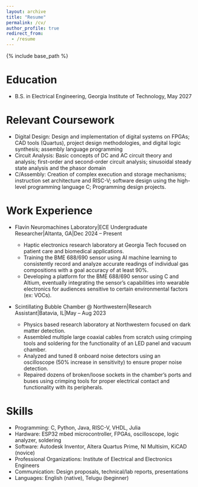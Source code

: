```yaml
---
layout: archive
title: "Resume"
permalink: /cv/
author_profile: true
redirect_from:
  - /resume
---
```


{% include base_path %}

Education
======
* B.S. in Electrical Engineering, Georgia Institute of Technology, May 2027

Relevant Coursework
======
* Digital Design: Design and implementation of digital systems on FPGAs; CAD tools (Quartus), project design methodologies, and digital logic synthesis; assembly language programming
* Circuit Analysis: Basic concepts of DC and AC circuit theory and analysis; first-order and second-order circuit analysis; sinusoidal steady state analysis and the phasor domain
* C/Assembly: Creation of complex execution and storage mechanisms; instruction set architecture and RISC-V; software design using the high-level programming language C; Programming design projects.


Work Experience
======
* Flavin Neuromachines Laboratory|ECE Undergraduate Researcher|Altanta, GA|Dec 2024 – Present 	
  * Haptic electronics research laboratory at Georgia Tech focused on patient care and biomedical applications.
  * Training the BME 688/690 sensor using AI machine learning to consistently record and analyze accurate readings of individual gas compositions with a goal accuracy of at least 90%.
  * Developing a platform for the BME 688/690 sensor using C and Altium, eventually integrating the sensor’s capabilities into wearable electronics for audiences sensitive to certain environmental factors (ex: VOCs).

* Scintillating Bubble Chamber @ Northwestern|Research Assistant|Batavia, IL|May – Aug 2023
  * Physics based research laboratory at Northwestern focused on dark matter detection.
  * Assembled multiple large coaxial cables from scratch using crimping tools and soldering for the functionality of an LED panel and vacuum chamber.
  * Analyzed and tuned 8 onboard noise detectors using an oscilloscope (50% increase in sensitivity) to ensure proper noise detection.
  * Repaired dozens of broken/loose sockets in the chamber’s ports and buses using crimping tools for proper electrical contact and functionality with its peripherals.

  
Skills
======
* Programming: C, Python, Java, RISC-V, VHDL, Julia
* Hardware: ESP32 mbed microcontroller, FPGAs, oscilloscope, logic analyzer, soldering
* Software: Autodesk Inventor, Altera Quartus Prime, NI Multisim, KiCAD (novice)
* Professional Organizations: Institute of Electrical and Electronics Engineers
* Communication: Design proposals, technical/lab reports, presentations 
* Languages: English (native), Telugu (beginner)

